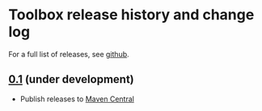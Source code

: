 <!--
{% comment %}
Licensed to Julian Hyde under one or more contributor license
agreements.  See the NOTICE file distributed with this work for
additional information regarding copyright ownership. Julian Hyde
licenses this file to you under the Apache License, Version 2.0 (the
"License"); you may not use this file except in compliance with the
License.  You may obtain a copy of the License at

http://www.apache.org/licenses/LICENSE-2.0

Unless required by applicable law or agreed to in writing, software
distributed under the License is distributed on an "AS IS" BASIS,
WITHOUT WARRANTIES OR CONDITIONS OF ANY KIND, either express or implied.
See the License for the specific language governing permissions and
limitations under the License.
{% endcomment %}
-->
# Toolbox release history and change log

For a full list of releases, see <a href="https://github.com/julianhyde/toolbox/releases">github</a>.

## <a href="https://github.com/julianhyde/toolbox/releases/tag/toolbox-0.1">0.1</a> (under development)

* Publish releases to <a href="http://search.maven.org/">Maven Central</a>
